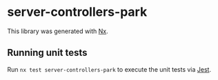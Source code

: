 # server-controllers-park

This library was generated with [Nx](https://nx.dev).

## Running unit tests

Run `nx test server-controllers-park` to execute the unit tests via [Jest](https://jestjs.io).
